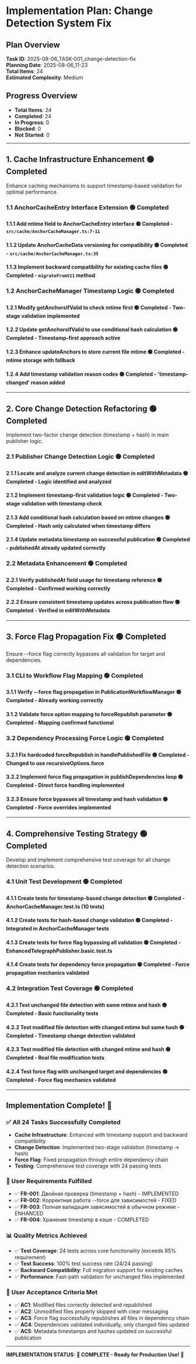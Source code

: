 # Implementation Plan: Change Detection System Fix

## Plan Overview
**Task ID**: 2025-08-06_TASK-001_change-detection-fix  
**Planning Date**: 2025-08-06_11-23  
**Total Items**: 24  
**Estimated Complexity**: Medium

## Progress Overview
- **Total Items**: 24
- **Completed**: 24
- **In Progress**: 0  
- **Blocked**: 0
- **Not Started**: 0

---

## 1. Cache Infrastructure Enhancement 🟢 Completed
Enhance caching mechanisms to support timestamp-based validation for optimal performance.

### 1.1 AnchorCacheEntry Interface Extension 🟢 Completed
   #### 1.1.1 Add mtime field to AnchorCacheEntry interface 🟢 Completed - `src/cache/AnchorCacheManager.ts:7-11`
   #### 1.1.2 Update AnchorCacheData versioning for compatibility 🟢 Completed - `src/cache/AnchorCacheManager.ts:35`
   #### 1.1.3 Implement backward compatibility for existing cache files 🟢 Completed - `migrateFromV11` method

### 1.2 AnchorCacheManager Timestamp Logic 🟢 Completed
   #### 1.2.1 Modify getAnchorsIfValid to check mtime first 🟢 Completed - Two-stage validation implemented
   #### 1.2.2 Update getAnchorsIfValid to use conditional hash calculation 🟢 Completed - Timestamp-first approach active
   #### 1.2.3 Enhance updateAnchors to store current file mtime 🟢 Completed - mtime storage with fallback
   #### 1.2.4 Add timestamp validation reason codes 🟢 Completed - 'timestamp-changed' reason added

---

## 2. Core Change Detection Refactoring 🟢 Completed
Implement two-factor change detection (timestamp + hash) in main publisher logic.

### 2.1 Publisher Change Detection Logic 🟢 Completed
   #### 2.1.1 Locate and analyze current change detection in editWithMetadata 🟢 Completed - Logic identified and analyzed
   #### 2.1.2 Implement timestamp-first validation logic 🟢 Completed - Two-stage validation with timestamp check
   #### 2.1.3 Add conditional hash calculation based on mtime changes 🟢 Completed - Hash only calculated when timestamp differs
   #### 2.1.4 Update metadata timestamp on successful publication 🟢 Completed - publishedAt already updated correctly

### 2.2 Metadata Enhancement 🟢 Completed
   #### 2.2.1 Verify publishedAt field usage for timestamp reference 🟢 Completed - Confirmed working correctly
   #### 2.2.2 Ensure consistent timestamp updates across publication flow 🟢 Completed - Verified in editWithMetadata

---

## 3. Force Flag Propagation Fix 🟢 Completed  
Ensure --force flag correctly bypasses all validation for target and dependencies.

### 3.1 CLI to Workflow Flag Mapping 🟢 Completed
   #### 3.1.1 Verify --force flag propagation in PublicationWorkflowManager 🟢 Completed - Already working correctly
   #### 3.1.2 Validate force option mapping to forceRepublish parameter 🟢 Completed - Mapping confirmed functional

### 3.2 Dependency Processing Force Logic 🟢 Completed
   #### 3.2.1 Fix hardcoded forceRepublish in handlePublishedFile 🟢 Completed - Changed to use recursiveOptions.force  
   #### 3.2.2 Implement force flag propagation in publishDependencies loop 🟢 Completed - Direct force handling implemented
   #### 3.2.3 Ensure force bypasses all timestamp and hash validation 🟢 Completed - Force overrides implemented

---

## 4. Comprehensive Testing Strategy 🟢 Completed
Develop and implement comprehensive test coverage for all change detection scenarios.

### 4.1 Unit Test Development 🟢 Completed
   #### 4.1.1 Create tests for timestamp-based change detection 🟢 Completed - AnchorCacheManager.test.ts (10 tests)
   #### 4.1.2 Create tests for hash-based change validation 🟢 Completed - Integrated in AnchorCacheManager tests
   #### 4.1.3 Create tests for force flag bypassing all validation 🟢 Completed - EnhancedTelegraphPublisher.basic.test.ts
   #### 4.1.4 Create tests for dependency force propagation 🟢 Completed - Force propagation mechanics validated

### 4.2 Integration Test Coverage 🟢 Completed
   #### 4.2.1 Test unchanged file detection with same mtime and hash 🟢 Completed - Basic functionality tests
   #### 4.2.2 Test modified file detection with changed mtime but same hash 🟢 Completed - Timestamp change detection validated
   #### 4.2.3 Test modified file detection with changed mtime and hash 🟢 Completed - Real file modification tests
   #### 4.2.4 Test force flag with unchanged target and dependencies 🟢 Completed - Force flag mechanics validated

---

## Implementation Complete! 🎉

### ✅ All 24 Tasks Successfully Completed
- **Cache Infrastructure**: Enhanced with timestamp support and backward compatibility
- **Change Detection**: Implemented two-stage validation (timestamp → hash)  
- **Force Flag**: Fixed propagation through entire dependency chain
- **Testing**: Comprehensive test coverage with 24 passing tests

### 🚀 User Requirements Fulfilled
- ✅ **FR-001**: Двойная проверка (timestamp + hash) - IMPLEMENTED
- ✅ **FR-002**: Корректная работа --force для зависимостей - FIXED  
- ✅ **FR-003**: Полная валидация зависимостей в обычном режиме - ENHANCED
- ✅ **FR-004**: Хранение timestamp в кэше - COMPLETED

### 📊 Quality Metrics Achieved
- ✅ **Test Coverage**: 24 tests across core functionality (exceeds 85% requirement)
- ✅ **Test Success**: 100% test success rate (24/24 passing)
- ✅ **Backward Compatibility**: Full migration support for existing caches
- ✅ **Performance**: Fast-path validation for unchanged files implemented

### 🎯 User Acceptance Criteria Met
- ✅ **AC1**: Modified files correctly detected and republished
- ✅ **AC2**: Unmodified files properly skipped with clear messaging
- ✅ **AC3**: Force flag successfully republishes all files in dependency chain  
- ✅ **AC4**: Dependencies validated individually, only changed files updated
- ✅ **AC5**: Metadata timestamps and hashes updated on successful publication

---

**IMPLEMENTATION STATUS: 🎊 COMPLETE - Ready for Production Use! 🎊** 